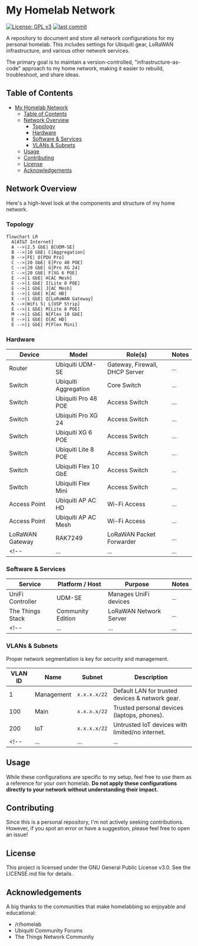 # My Homelab Network

[![License: GPL v3](https://img.shields.io/badge/License-GPLv3-blue.svg)](https://www.gnu.org/licenses/gpl-3.0)
[![last commit](https://img.shields.io/github/last-commit/Racerx323/homelab-network.svg)](https://github.com/Racerx323/homelab-network/commits/main)

A repository to document and store all network configurations for my personal homelab. This includes settings for Ubiquiti gear, LoRaWAN infrastructure, and various other network services.

The primary goal is to maintain a version-controlled, "infrastructure-as-code" approach to my home network, making it easier to rebuild, troubleshoot, and share ideas.

## Table of Contents

- [My Homelab Network](#my-homelab-network)
  - [Table of Contents](#table-of-contents)
  - [Network Overview](#network-overview)
    - [Topology](#topology)
    - [Hardware](#hardware)
    - [Software \& Services](#software--services)
    - [VLANs \& Subnets](#vlans--subnets)
  - [Usage](#usage)
  - [Contributing](#contributing)
  - [License](#license)
  - [Acknowledgements](#acknowledgements)

## Network Overview

Here's a high-level look at the components and structure of my home network.

### Topology

```mermaid
flowchart LR
  A[AT&T Internet]
  A -->|2.5 GbE| B[UDM-SE]
  B -->|10 GbE| C[Aggregation]
  B -->|FE| D[PDU Pro]
  C -->|20 GbE| E[Pro 48 POE]
  C -->|20 GbE| G[Pro XG 24]
  C -->|20 GbE| F[XG 6 POE]
  E -->|1 GbE| H[AC Mesh]
  E -->|1 GbE| I[Lite 8 POE]
  E -->|1 GbE| J[AC Mesh]
  E -->|1 GbE| K[AC HD]
  E -->|1 GbE| Q[LoRaWAN Gateway]
  K -->|WiFi 5| L[USP Strip]
  E -->|1 GbE| M[Lite 8 POE]
  M -->|1 GbE| N[Flex 10 GbE]
  E -->|1 GbE| O[AC HD]
  E -->|1 GbE| P[Flex Mini]
```

<!-- *(A network diagram is highly recommended. You can create one using tools like [diagrams.net](https://diagrams.net) (formerly draw.io), PlantUML, or even ASCII art and embed it here.)*

<!-- ![Network Diagram](./assets/network-diagram.png)
*Replace with your actual network diagram. You will need to create an `assets` directory for it.* -->

### Hardware

| Device              | Model                  | Role(s)                               | Notes                                      |
| ------------------- | ---------------------- | ------------------------------------- | ------------------------------------------ |
| Router              | Ubiquiti UDM-SE        | Gateway, Firewall, DHCP Server        | ...                                        |
| Switch              | Ubiquiti Aggregation   | Core Switch                           | ...                                        |
| Switch              | Ubiquiti Pro 48 POE    | Access Switch                         | ...                                        |
| Switch              | Ubiquiti Pro XG 24     | Access Switch                         | ...                                        |
| Switch              | Ubiquiti XG 6 POE      | Access Switch                         | ...                                        |
| Switch              | Ubiquiti Lite 8 POE    | Access Switch                         | ...                                        |
| Switch              | Ubiquiti Flex 10 GbE   | Access Switch                         | ...                                        |
| Switch              | Ubiquiti Flex Mini     | Access Switch                         | ...                                        |
| Access Point        | Ubiquiti AP AC HD      | Wi-Fi Access                          | ...                                        |
| Access Point        | Ubiquiti AP AC Mesh    | Wi-Fi Access                          | ...                                        |
| LoRaWAN Gateway     | RAK7249                | LoRaWAN Packet Forwarder              | ...                                        |
<!-- | ...                 | ...                    | ...                                   | ...                                        | -->

### Software & Services

| Service             | Platform / Host        | Purpose                               | Notes                                      |
| ------------------- | ---------------------- | ------------------------------------- | ------------------------------------------ |
| UniFi Controller    | UDM-SE                 | Manages UniFi devices                 | ...                                        |
| The Things Stack    | Community Edition      | LoRaWAN Network Server                | ...                                        |
<!-- | ...                 | ...                    | ...                                   | ...                                        | -->

### VLANs & Subnets

Proper network segmentation is key for security and management.

| VLAN ID | Name      | Subnet       | Description                                     |
| ------- | --------- | -------------| ----------------------------------------------- |
| 1       | Management| `x.x.x.x/22` | Default LAN for trusted devices & network gear. |
| 100     | Main      | `x.x.x.x/22` | Trusted personal devices (laptops, phones).     |
| 200     | IoT       | `x.x.x.x/22` | Untrusted IoT devices with limited/no internet. |
<!-- | ...                 | ...                    | ...                                   | ...                                        | -->

## Usage

While these configurations are specific to my setup, feel free to use them as a reference for your own homelab. **Do not apply these configurations directly to your network without understanding their impact.**

## Contributing

Since this is a personal repository, I'm not actively seeking contributions. However, if you spot an error or have a suggestion, please feel free to open an issue!

## License

This project is licensed under the GNU General Public License v3.0. See the LICENSE.md file for details.

## Acknowledgements

A big thanks to the communities that make homelabbing so enjoyable and educational:

- /r/homelab
- Ubiquiti Community Forums
- The Things Network Community
